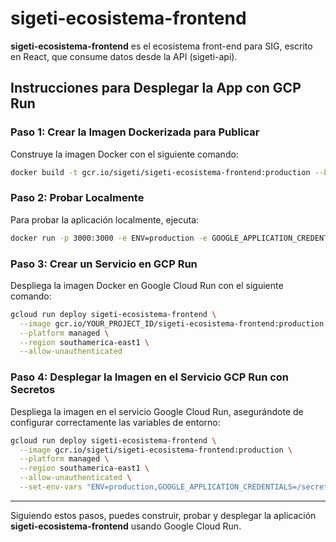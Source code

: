 # sigeti-ecosistema-frontend

**sigeti-ecosistema-frontend** es el ecosistema front-end para SIG, escrito en React, que consume datos desde la API (sigeti-api).

## Instrucciones para Desplegar la App con GCP Run

### Paso 1: Crear la Imagen Dockerizada para Publicar

Construye la imagen Docker con el siguiente comando:

```sh
docker build -t gcr.io/sigeti/sigeti-ecosistema-frontend:production --build-arg ENV=production --build-arg GOOGLE_APPLICATION_CREDENTIALS_JSON=/secrets/sigeti-dee63dd3ec66.json .
```

### Paso 2: Probar Localmente

Para probar la aplicación localmente, ejecuta:

```sh
docker run -p 3000:3000 -e ENV=production -e GOOGLE_APPLICATION_CREDENTIALS=/secrets/sigeti-dee63dd3ec66.json gcr.io/sigeti/sigeti-ecosistema-frontend:production
```

### Paso 3: Crear un Servicio en GCP Run

Despliega la imagen Docker en Google Cloud Run con el siguiente comando:

```sh
gcloud run deploy sigeti-ecosistema-frontend \
  --image gcr.io/YOUR_PROJECT_ID/sigeti-ecosistema-frontend:production \
  --platform managed \
  --region southamerica-east1 \
  --allow-unauthenticated
```

### Paso 4: Desplegar la Imagen en el Servicio GCP Run con Secretos

Despliega la imagen en el servicio Google Cloud Run, asegurándote de configurar correctamente las variables de entorno:

```sh
gcloud run deploy sigeti-ecosistema-frontend \
  --image gcr.io/sigeti/sigeti-ecosistema-frontend:production \
  --platform managed \
  --region southamerica-east1 \
  --allow-unauthenticated \
  --set-env-vars "ENV=production,GOOGLE_APPLICATION_CREDENTIALS=/secrets/sigeti-dee63dd3ec66.json"
```

---

Siguiendo estos pasos, puedes construir, probar y desplegar la aplicación **sigeti-ecosistema-frontend** usando Google Cloud Run.